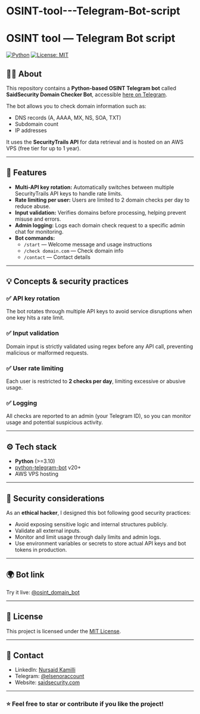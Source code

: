 # OSINT-tool---Telegram-Bot-script
# OSINT tool — Telegram Bot script

[![Python](https://img.shields.io/badge/Python-3.10%2B-blue)](https://www.python.org/)
[![License: MIT](https://img.shields.io/badge/License-MIT-yellow.svg)](https://opensource.org/licenses/MIT)

## 🕵️‍♂️ About

This repository contains a **Python-based OSINT Telegram bot** called **SaidSecurity Domain Checker Bot**, accessible [here on Telegram](https://t.me/osint_domain_bot).

The bot allows you to check domain information such as:
- DNS records (A, AAAA, MX, NS, SOA, TXT)
- Subdomain count
- IP addresses

It uses the **SecurityTrails API** for data retrieval and is hosted on an AWS VPS (free tier for up to 1 year).

---

## 🚀 Features

- **Multi-API key rotation:** Automatically switches between multiple SecurityTrails API keys to handle rate limits.
- **Rate limiting per user:** Users are limited to 2 domain checks per day to reduce abuse.
- **Input validation:** Verifies domains before processing, helping prevent misuse and errors.
- **Admin logging:** Logs each domain check request to a specific admin chat for monitoring.
- **Bot commands:**  
  - `/start` — Welcome message and usage instructions  
  - `/check domain.com` — Check domain info  
  - `/contact` — Contact details

---

## 💡 Concepts & security practices

### ✅ API key rotation

The bot rotates through multiple API keys to avoid service disruptions when one key hits a rate limit.

### ✅ Input validation

Domain input is strictly validated using regex before any API call, preventing malicious or malformed requests.

### ✅ User rate limiting

Each user is restricted to **2 checks per day**, limiting excessive or abusive usage.

### ✅ Logging

All checks are reported to an admin (your Telegram ID), so you can monitor usage and potential suspicious activity.

---

## ⚙️ Tech stack

- **Python** (>=3.10)
- [python-telegram-bot](https://github.com/python-telegram-bot/python-telegram-bot) v20+
- AWS VPS hosting

---

## 🔐 Security considerations

As an **ethical hacker**, I designed this bot following good security practices:
- Avoid exposing sensitive logic and internal structures publicly.
- Validate all external inputs.
- Monitor and limit usage through daily limits and admin logs.
- Use environment variables or secrets to store actual API keys and bot tokens in production.

---

## 🌍 Bot link

Try it live: [@osint_domain_bot](https://t.me/osint_domain_bot)

---

## 📄 License

This project is licensed under the [MIT License](LICENSE).

---

## 🤝 Contact

- LinkedIn: [Nursaid Kamilli](https://www.linkedin.com/in/nursaid-kamilli)
- Telegram: [@elsenoraccount](https://t.me/elsenoraccount)
- Website: [saidsecurity.com](https://saidsecurity.com)

---

### ⭐️ Feel free to star or contribute if you like the project!
